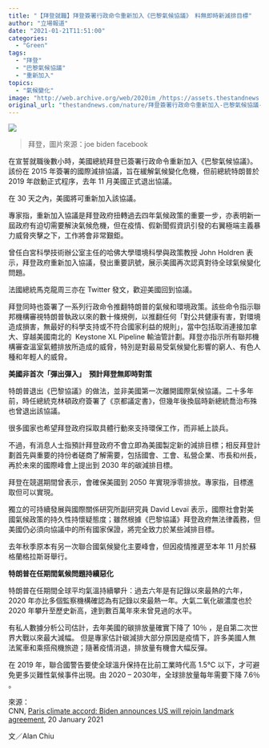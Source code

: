 ```yaml
---
title: "【拜登就職】拜登簽署行政命令重新加入《巴黎氣候協議》　料無即時新減排目標"
author: "立場報道"
date: "2021-01-21T11:51:00"
categories:
  - "Green"
tags:
  - "拜登"
  - "巴黎氣候協議"
  - "重新加入"
topics:
  - "氣候變化"
image: "http://web.archive.org/web/2020im_/https://assets.thestandnews.com/media/photos/Layer200_XvQ0H_YiO9GDn.png"
original_url: "thestandnews.com/nature/拜登簽署行政命令重新加入-巴黎氣候協議-但預計不會即時有新減排目標"
---
```

![](http://web.archive.org/web/2020im_/https://assets.thestandnews.com/media/photos/Layer200_XvQ0H_YiO9GDn.png)
> 拜登，圖片來源：joe biden facebook

在宣誓就職後數小時，美國總統拜登已簽署行政命令重新加入《巴黎氣候協議》。該份在 2015 年簽署的國際減排協議，旨在緩解氣候變化危機，但前總統特朗普於 2019 年啟動正式程序，去年 11 月美國正式退出協議。

在 30 天之內，美國將可重新加入該協議。

專家指，重新加入協議是拜登政府扭轉過去四年氣候政策的重要一步，亦表明新一屆政府有迫切需要解決氣候危機，但在疫情、假新聞假資訊引發的右翼極端主義暴力威脅夾擊之下，工作將會非常艱鉅。

曾任白宮科學技術辦公室主任的哈佛大學環境科學與政策教授 John Holdren 表示，拜登政府重新加入協議，發出重要訊號，展示美國再次認真對待全球氣候變化問題。

法國總統馬克龍周三亦在 Twitter 發文，歡迎美國回到協議。

拜登同時也簽署了一系列行政命令推翻特朗普的氣候和環境政策。該些命令指示聯邦機構審視特朗普執政以來的數十條規例，以推翻任何「對公共健康有害，對環境造成損害，無最好的科學支持或不符合國家利益的規則」，當中包括取消連接加拿大、穿越美國南北的  Keystone XL Pipeline 輸油管計劃。拜登亦指示所有聯邦機構審查溫室氣體排放所造成的威脅，特別是對最易受氣候變化影響的窮人、有色人種和年輕人的威脅。

**美國非首次「彈出彈入」　預計拜登無即時對策**

特朗普退出《巴黎協議》的做法，並非美國第一次離開國際氣候協議。二十多年前，時任總統克林頓政府簽署了《京都議定書》，但幾年後換屆時新總統喬治布殊也曾退出該協議。

很多國家也希望拜登政府採取具體行動來支持環保工作，而非紙上談兵。

不過，有消息人士指預計拜登政府不會立即為美國製定新的減排目標；相反拜登計劃首先與重要的持份者磋商了解需要，包括國會、工會、私營企業、市長和州長，再於未來的國際峰會上提出到 2030 年的碳減排目標。

拜登在競選期間曾表示，會確保美國到 2050 年實現淨零排放。專家指，目標進取但可以實現。

獨立的可持續發展與國際關係研究所副研究員 David Levaï 表示，國際社會對美國氣候政策的持久性持懷疑態度；雖然根據《巴黎協議》拜登政府無法律義務，但美國仍必須向協議中的所有國家保證，將完全致力於某些減排目標。

去年秋季原本有另一次聯合國氣候變化主要峰會，但因疫情推遲至本年 11 月於蘇格蘭格拉斯哥舉行。

**特朗普在任期間氣候問題持續惡化**

特朗普在任期間全球平均氣溫持續攀升：過去六年是有記錄以來最熱的六年， 2020 年亦比多個監察機構確認為有記錄以來最熱一年。大氣二氧化碳濃度也於 2020 年攀升至歷史新高，達到數百萬年來未曾見過的水平。

有私人數據分析公司估計，去年美國的碳排放量確實下降了 10％ ，是自第二次世界大戰以來最大減幅。 但是專家估計碳減排大部分原因是疫情下，許多美國人無法駕車和乘搭飛機旅遊；隨著疫情消退，排放量有機會大幅反彈。

在 2019 年，聯合國警告要使全球溫升保持在比前工業時代高 1.5°C 以下，才可避免更多災難性氣候事件出現。由 2020 – 2030年，全球排放量每年需要下降 7.6％ 。

來源：  
CNN, [Paris climate accord: Biden announces US will rejoin landmark agreement](http://web.archive.org/web/20211229092153/https://edition.cnn.com/2021/01/20/politics/paris-climate-biden/index.html), 20 January 2021

文／Alan Chiu